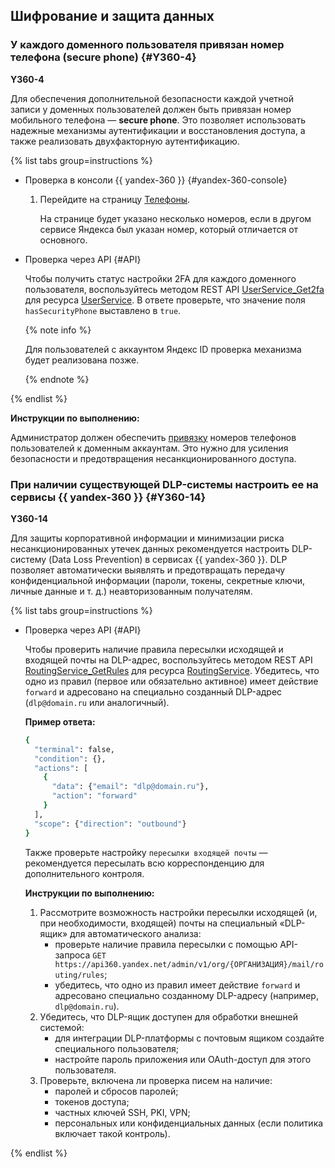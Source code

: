 ## Шифрование и защита данных

### У каждого доменного пользователя привязан номер телефона (secure phone) {#Y360-4}

**Y360-4**

Для обеспечения дополнительной безопасности каждой учетной записи у доменных пользователей должен быть привязан номер мобильного телефона — **secure phone**. Это позволяет использовать надежные механизмы аутентификации и восстановления доступа, а также реализовать двухфакторную аутентификацию.

{% list tabs group=instructions %}

- Проверка в консоли {{ yandex-360 }} {#yandex-360-console}

  1. Перейдите на страницу [Телефоны](https://id.yandex.ru/profile/phones).
   
      На странице будет указано несколько номеров, если в другом сервисе Яндекса был указан номер, который отличается от основного.

- Проверка через API {#API}

  Чтобы получить статус настройки 2FA для каждого доменного пользователя, воспользуйтесь методом REST API [UserService_Get2fa](https://yandex.ru/dev/api360/doc/ru/ref/UserService/UserService_Get2fa) для ресурса [UserService](https://yandex.ru/dev/api360/doc/ru/ref/UserService/). В ответе проверьте, что значение поля `hasSecurityPhone` выставлено в `true`.
  
  {% note info %}

  Для пользователей с аккаунтом Яндекс ID проверка механизма будет реализована позже.

  {% endnote %}

{% endlist %}

**Инструкции по выполнению:**

Администратор должен обеспечить [привязку](https://yandex.ru/support/id/ru/authorization/phone.html) номеров телефонов пользователей к доменным аккаунтам. Это нужно для усиления безопасности и предотвращения несанкционированного доступа.

### При наличии существующей DLP-системы настроить ее на сервисы {{ yandex-360 }} {#Y360-14}

**Y360-14**

Для защиты корпоративной информации и минимизации риска несанкционированных утечек данных рекомендуется настроить DLP-систему (Data Loss Prevention) в сервисах {{ yandex-360 }}. DLP позволяет автоматически выявлять и предотвращать передачу конфиденциальной информации (пароли, токены, секретные ключи, личные данные и т. д.) неавторизованным получателям.

{% list tabs group=instructions %}

- Проверка через API {#API}

  Чтобы проверить наличие правила пересылки исходящей и входящей почты на DLP-адрес, воспользуйтесь методом REST API [RoutingService_GetRules](https://yandex.ru/dev/api360/doc/ru/ref/RoutingService/RoutingService_GetRules) для ресурса [RoutingService](https://yandex.ru/dev/api360/doc/ru/ref/RoutingService/). Убедитесь, что одно из правил (первое или обязательно активное) имеет действие `forward` и адресовано на специально созданный DLP-адрес (`dlp@domain.ru` или аналогичный).

  **Пример ответа:**

  ```bash
  {
    "terminal": false,
    "condition": {},
    "actions": [
      {
        "data": {"email": "dlp@domain.ru"},
        "action": "forward"
      }
    ],
    "scope": {"direction": "outbound"}
  }
  ```

  Также проверьте настройку `пересылки входящей почты` — рекомендуется пересылать всю корреспонденцию для дополнительного контроля.

  **Инструкции по выполнению:**

  1. Рассмотрите возможность настройки пересылки исходящей (и, при необходимости, входящей) почты на специальный «DLP-ящик» для автоматического анализа:
      * проверьте наличие правила пересылки с помощью API-запроса `GET https://api360.yandex.net/admin/v1/org/{ОРГАНИЗАЦИЯ}/mail/routing/rules`;
      * убедитесь, что одно из правил имеет действие `forward` и адресовано специально созданному DLP-адресу (например, `dlp@domain.ru`).
  1. Убедитесь, что DLP-ящик доступен для обработки внешней системой:
      * для интеграции DLP-платформы с почтовым ящиком создайте специального пользователя;
      * настройте пароль приложения или OAuth-доступ для этого пользователя.
  1. Проверьте, включена ли проверка писем на наличие:
      * паролей и сбросов паролей;
      * токенов доступа;
      * частных ключей SSH, PKI, VPN;
      * персональных или конфиденциальных данных (если политика включает такой контроль).

{% endlist %}
